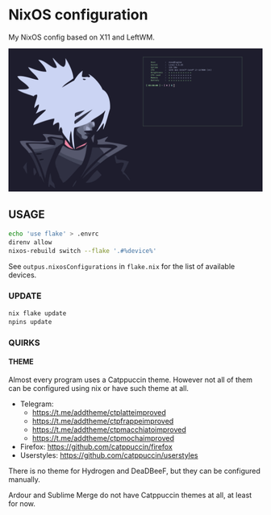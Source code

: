 # NixOS configuration

My NixOS config based on X11 and LeftWM.

![preview](./resources/preview.png)

## USAGE

```sh
echo 'use flake' > .envrc
direnv allow
nixos-rebuild switch --flake '.#%device%'
```

See `outpus.nixosConfigurations` in `flake.nix` for the list of available devices.

### UPDATE

```sh
nix flake update
npins update
```

### QUIRKS

#### THEME

Almost every program uses a Catppuccin theme. However not all of them can be configured using nix or have such theme at all.

- Telegram:
    - https://t.me/addtheme/ctplatteimproved
    - https://t.me/addtheme/ctpfrappeimproved
    - https://t.me/addtheme/ctpmacchiatoimproved
    - https://t.me/addtheme/ctpmochaimproved
- Firefox: https://github.com/catppuccin/firefox
- Userstyles: https://github.com/catppuccin/userstyles

There is no theme for Hydrogen and DeaDBeeF, but they can be configured manually.

Ardour and Sublime Merge do not have Catppuccin themes at all, at least for now.
